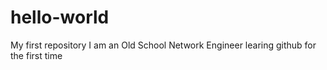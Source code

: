 # hello-world
My first repository
I am an Old School Network Engineer learing github for the first time
